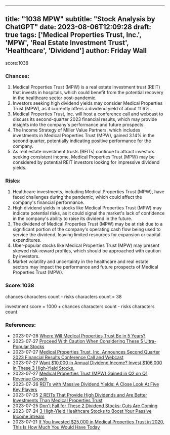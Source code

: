 
---
title: "1038 MPW"
subtitle: "Stock Analysis by ChatGPT"
date: 2023-08-06T12:09:28
draft: true
tags: ['Medical Properties Trust, Inc.', 'MPW', 'Real Estate Investment Trust', 'Healthcare', 'Dividend']
author: Friday Wall
---

score:1038
### Chances:
1. Medical Properties Trust (MPW) is a real estate investment trust (REIT) that invests in hospitals, which could benefit from the potential recovery in the healthcare sector post-pandemic.
2. Investors seeking high dividend yields may consider Medical Properties Trust (MPW), as it currently offers a dividend yield of about 11.6%.
3. Medical Properties Trust, Inc. will host a conference call and webcast to discuss its second-quarter 2023 financial results, which may provide insights into the company's performance and future prospects.
4. The Income Strategy of Miller Value Partners, which includes investments in Medical Properties Trust (MPW), gained 3.14% in the second quarter, potentially indicating positive performance for the company.
5. As real estate investment trusts (REITs) continue to attract investors seeking consistent income, Medical Properties Trust (MPW) may be considered by potential REIT investors looking for impressive dividend yields.
### Risks:
1. Healthcare investments, including Medical Properties Trust (MPW), have faced challenges during the pandemic, which could affect the company's financial performance.
2. High dividend yields in stocks like Medical Properties Trust (MPW) may indicate potential risks, as it could signal the market's lack of confidence in the company's ability to raise its dividend in the future.
3. The dividend of Medical Properties Trust (MPW) may be at risk due to a significant portion of the company's operating cash flow being used to service the dividend, leaving limited resources for expansion or capital expenditures.
4. Uber-popular stocks like Medical Properties Trust (MPW) may present skewed risk-reward profiles, which should be approached with caution by investors.
5. Market volatility and uncertainty in the healthcare and real estate sectors may impact the performance and future prospects of Medical Properties Trust (MPW).
### Score:1038
chances characters count - risks characters count = 38

investment score = 1000 + chances characters count - risks characters count
### References:
- 2023-07-28 [Where Will Medical Properties Trust Be in 5 Years?](https://finance.yahoo.com/m/8a9b3775-e97d-3a3a-be19-ae525b98aca9/where-will-medical-properties.html?.tsrc=rss)
- 2023-07-27 [Proceed With Caution When Considering These 5 Ultra-Popular Stocks](https://finance.yahoo.com/m/727e7137-c0df-3350-8c70-539fdbe94208/proceed-with-caution-when.html?.tsrc=rss)
- 2023-07-27 [Medical Properties Trust, Inc. Announces Second Quarter 2023 Financial Results Conference Call and Webcast](https://finance.yahoo.com/news/medical-properties-trust-inc-announces-123000861.html?.tsrc=rss)
- 2023-07-27 [Want $10,000 in Annual Dividend Income? Invest $106,000 in These 3 High-Yield Stocks.](https://finance.yahoo.com/m/e90599d3-7f7e-3c86-ac32-aa32994aae2d/want-%2410%2C000-in-annual.html?.tsrc=rss)
- 2023-07-27 [Medical Properties Trust (MPW) Gained in Q2 on Q1 Revenue Growth](https://finance.yahoo.com/news/medical-properties-trust-mpw-gained-080035891.html?.tsrc=rss)
- 2023-07-26 [REITs with Massive Dividend Yields: A Close Look At Five Key Players](https://finance.yahoo.com/news/reits-massive-dividend-yields-close-121315302.html?.tsrc=rss)
- 2023-07-25 [2 REITs That Provide High Dividends and Are Better Investments Than Medical Properties Trust](https://finance.yahoo.com/m/7cdd28e2-a217-3a32-8f4a-d97d1106e657/2-reits-that-provide-high.html?.tsrc=rss)
- 2023-07-25 [Don't Fall for These 2 Dividend Stocks: Cuts Are Coming](https://finance.yahoo.com/m/6cf50cbb-ee62-34d9-9464-f0958a0419d9/don%27t-fall-for-these-2.html?.tsrc=rss)
- 2023-07-24 [3 High-Yield Healthcare Stocks to Boost Your Passive Income Stream](https://finance.yahoo.com/m/9d03a122-814f-3588-8ad2-7353a3795bb7/3-high-yield-healthcare.html?.tsrc=rss)
- 2023-07-21 [If You Invested $25,000 in Medical Properties Trust in 2020, This Is How Much You Would Have Today](https://finance.yahoo.com/m/70b92df1-69ca-3938-bc78-d223c0aa83b2/if-you-invested-%2425%2C000-in.html?.tsrc=rss)


                